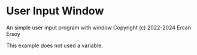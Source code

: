# User Input Window

An simple user input program with window
Copyright (c) 2022-2024 Ercan Ersoy

This example does not used a variable.
